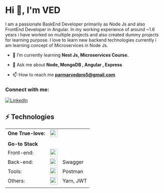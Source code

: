 <h1 align="left">Hi 👋, I'm VED</h1>
<p align="left">I am a passionate BaskEnd Developer primarily as Node Js and also FrontEnd Developer in Angular. In my working experience of around ~1.6 years i have worked on multiple projects and also created dummy projects for learning purpose. I love to learn new backend technologies currently i am learning concept of Microservices in Node Js.</p>

- 🌱 I’m currently learning **Nest Js, Microservices Course.**

- 💬 Ask me about **Node, MongoDB , Angular , Express**

- 📫 How to reach me **parmarvedpro5@gmail.com**

<h3 align="left">Connect with me:</h3>
<p align="left">
</p>

[![LinkedIn](https://img.shields.io/badge/linkedin-%230077B5.svg?style=for-the-badge&logo=LinkedIn&logoColor=white)](https://www.linkedin.com/in/ved-parmar-191739128/)



## ⚡ Technologies

| | | |
| - | - | - |
| **One True-love:** | <img src="https://skillicons.dev/icons?i=ts" height="24" /> |
| |
| **Go-to Stack** | |
| Front-end: | <img src="https://skillicons.dev/icons?i=ts,tailwind,html,css,angular&perline=8" height="24" /> |
| Back-end: | <img src="https://skillicons.dev/icons?i=ts,nest,nodejs,postgres,redis,mysql,mongodb&perline=8" height="24" /> | Swagger |
| Tools: | <img src="https://skillicons.dev/icons?i=vscode,github&perline=8" height="24" /> | Postman |
| Others: | <img src="https://skillicons.dev/icons?i=docker&perline=8" height="24" /> | Yarn, JWT |
| |
